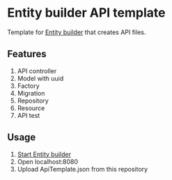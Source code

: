 # Entity builder API template
Template for [Entity builder](https://github.com/GooGee/Entity-Builder) that creates API files.
## Features
1. API controller
2. Model with uuid
3. Factory
4. Migration
5. Repository
6. Resource
7. API test
## Usage
1. [Start Entity builder](https://github.com/GooGee/Entity-Builder#project-setup)
2. Open localhost:8080
3. Upload ApiTemplate.json from this repository